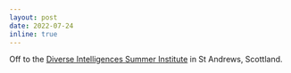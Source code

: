 ```yaml
---
layout: post
date: 2022-07-24
inline: true
---
```


Off to the <a href="https://disi.org/" target="_blank">Diverse Intelligences Summer Institute</a> in St Andrews, Scottland.
